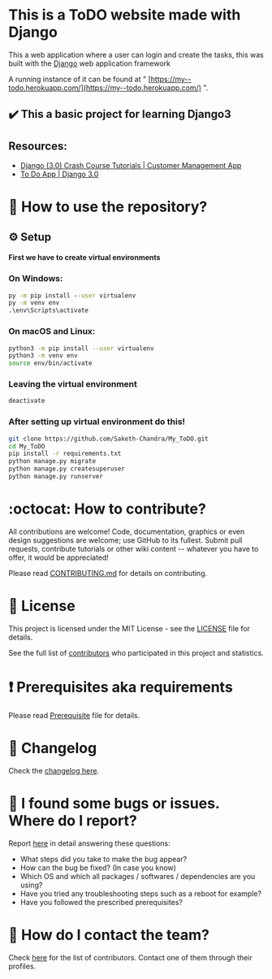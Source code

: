# This is a ToDO website made with Django
This a web application where a user can login and create the tasks, this was built with the [Django](https://www.djangoproject.com/) web application framework

A running instance of it can be found at " 
[https://my--todo.herokuapp.com/](https://my--todo.herokuapp.com/) ".

## :heavy_check_mark: This a basic project for learning Django3
## Resources:
  * [Django (3.0) Crash Course Tutorials | Customer Management App](https://youtube.com/playlist?list=PL-51WBLyFTg2vW-_6XBoUpE7vpmoR3ztO)
  * [To Do App | Django 3.0](https://youtu.be/4RWFvXDUmjo)

# :book: How to use the repository?
## :gear: Setup

#### **First we have to create virtual environments**

### On Windows: 
```cmd
py -m pip install --user virtualenv
py -m venv env
.\env\Scripts\activate
```

### On macOS and Linux:
```bash
python3 -m pip install --user virtualenv
python3 -m venv env
source env/bin/activate
```
### Leaving the virtual environment
```bash
deactivate
```
### After setting up virtual environment do this!
``` bash
git clone https://github.com/Saketh-Chandra/My_ToDO.git
cd My_ToDO
pip install -r requirements.txt
python manage.py migrate
python manage.py createsuperuser
python manage.py runserver
```

# :octocat: How to contribute?

All contributions are welcome! Code, documentation, graphics or even design suggestions are welcome; use GitHub to its fullest. Submit pull requests, contribute tutorials or other wiki content -- whatever you have to offer, it would be appreciated!

Please read [CONTRIBUTING.md](CONTRIBUTING.md) for details on contributing.



# :scroll: License

This project is licensed under the MIT License - see the [LICENSE](LICENSE) file for details.


See the full list of [contributors](https://github.com/Saketh-Chandra/flask_basic/graphs/contributors) who participated in this project and statistics.

# :heavy_exclamation_mark: Prerequisites aka requirements

Please read [Prerequisite](Prerequisite.md) file for details.

# :scroll: Changelog

Check the [changelog here](https://github.com/Saketh-Chandra/My_ToDO/commits/master).

# :scroll: I found some bugs or issues. Where do I report?

Report [here](https://github.com/Saketh-Chandra/My_ToDO/issues/new) in detail answering these questions:

* What steps did you take to make the bug appear?
* How can the bug be fixed? (In case you know)
* Which OS and which all packages / softwares / dependencies are you using?
* Have you tried any troubleshooting steps such as a reboot for example?
* Have you followed the prescribed prerequisites?

# :scroll: How do I contact the team?

Check [here](https://github.com/Saketh-Chandra/My_ToDO/graphs/contributors) for the list of contributors. Contact one of them through their profiles.
